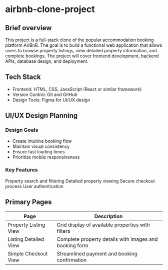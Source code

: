 # airbnb-clone-project
## Brief overview
This project is a full-stack clone of the popular accommodation booking platform AirBnB. The goal is to build a functional web application that allows users to browse property listings, view detailed property information, and complete bookings. The project will cover frontend development, backend APIs, database design, and deployment.
## Tech Stack
- Frontend: HTML, CSS, JavaScript (React or similar framework)
- Version Control: Git and GitHub
- Design Tools: Figma for UI/UX design
## UI/UX Design Planning
### Design Goals
- Create intuitive booking flow
- Maintain visual consistency
- Ensure fast loading times
- Prioritize mobile responsiveness
### Key Features
Property search and filtering
Detailed property viewing
Secure checkout process
User authentication
## Primary Pages
| Page                   | Description                                            |
|------------------------|--------------------------------------------------------|
| Property Listing View  | Grid display of available properties with filters      |
| Listing Detailed View	 | Complete property details with images and booking form |
| Simple Checkout View   | Streamlined payment and booking confirmation           |

